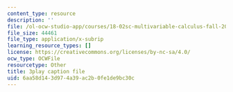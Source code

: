 ```yaml
---
content_type: resource
description: ''
file: /ol-ocw-studio-app/courses/18-02sc-multivariable-calculus-fall-2010/0D4BbCa4gHo_captions.vtt
file_size: 44461
file_type: application/x-subrip
learning_resource_types: []
license: https://creativecommons.org/licenses/by-nc-sa/4.0/
ocw_type: OCWFile
resourcetype: Other
title: 3play caption file
uid: 6aa58d14-3d97-4a39-ac2b-0fe1de9bc30c
---
```

